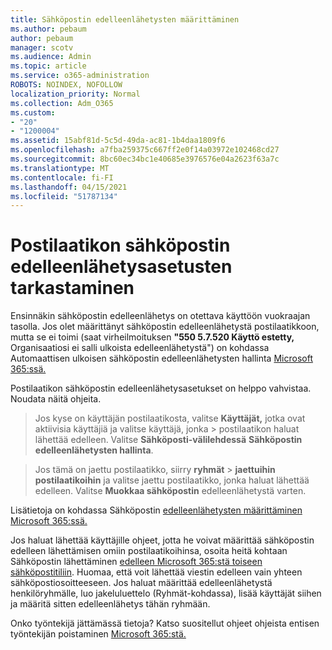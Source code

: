 ```yaml
---
title: Sähköpostin edelleenlähetysten määrittäminen
ms.author: pebaum
author: pebaum
manager: scotv
ms.audience: Admin
ms.topic: article
ms.service: o365-administration
ROBOTS: NOINDEX, NOFOLLOW
localization_priority: Normal
ms.collection: Adm_O365
ms.custom:
- "20"
- "1200004"
ms.assetid: 15abf81d-5c5d-49da-ac81-1b4daa1809f6
ms.openlocfilehash: a7fba259375c667ff2e0f14a03972e102468cd27
ms.sourcegitcommit: 8bc60ec34bc1e40685e3976576e04a2623f63a7c
ms.translationtype: MT
ms.contentlocale: fi-FI
ms.lasthandoff: 04/15/2021
ms.locfileid: "51787134"
---
```

# <a name="check-the-email-forwarding-settings-for-a-mailbox"></a>Postilaatikon sähköpostin edelleenlähetysasetusten tarkastaminen

Ensinnäkin sähköpostin edelleenlähetys on otettava käyttöön vuokraajan tasolla. Jos olet määrittänyt sähköpostin edelleenlähetystä postilaatikkoon, mutta se ei toimi (saat virheilmoituksen **"550 5.7.520 Käyttö estetty,** Organisaatiosi ei salli ulkoista edelleenlähetystä") on kohdassa Automaattisen ulkoisen sähköpostin edelleenlähetysten hallinta [Microsoft 365:ssä.](https://docs.microsoft.com/microsoft-365/security/office-365-security/external-email-forwarding?view=o365-worldwide)

Postilaatikon sähköpostin edelleenlähetysasetukset on helppo vahvistaa. Noudata näitä ohjeita.
  
> Jos kyse on käyttäjän postilaatikosta, valitse **Käyttäjät,** jotka ovat aktiivisia käyttäjiä ja valitse käyttäjä, jonka \>  postilaatikon haluat lähettää edelleen. Valitse **Sähköposti-välilehdessä** **Sähköpostin edelleenlähetysten hallinta**.

> Jos tämä on jaettu postilaatikko, siirry **ryhmät** \> **jaettuihin postilaatikoihin** ja valitse jaettu postilaatikko, jonka haluat lähettää edelleen. Valitse **Muokkaa sähköpostin** edelleenlähetystä varten.

Lisätietoja on kohdassa Sähköpostin [edelleenlähetysten määrittäminen Microsoft 365:ssä.](https://docs.microsoft.com/microsoft-365/admin/email/configure-email-forwarding)
  
Jos haluat lähettää käyttäjille ohjeet, jotta he voivat määrittää sähköpostin edelleen lähettämisen omiin postilaatikoihinsa, osoita heitä kohtaan Sähköpostin lähettäminen [edelleen Microsoft 365:stä toiseen sähköpostitiliin](https://support.office.com/article/Forward-email-from-Office-365-to-another-email-account-1ed4ee1e-74f8-4f53-a174-86b748ff6a0e). Huomaa, että voit lähettää viestin edelleen vain yhteen sähköpostiosoitteeseen. Jos haluat määrittää edelleenlähetystä henkilöryhmälle, luo jakeluluettelo (Ryhmät-kohdassa), lisää käyttäjät siihen ja määritä sitten edelleenlähetys tähän ryhmään.
  
Onko työntekijä jättämässä tietoja? Katso suositellut ohjeet ohjeista entisen työntekijän poistaminen [Microsoft 365:stä.](https://docs.microsoft.com/microsoft-365/admin/add-users/remove-former-employee)